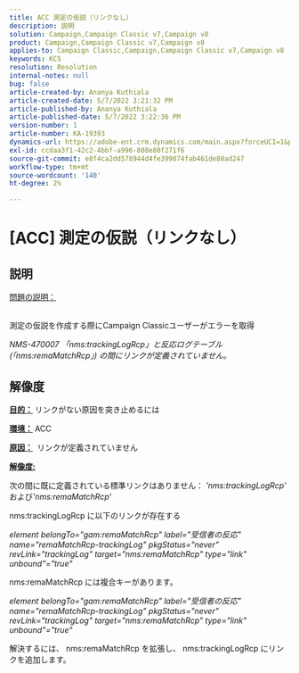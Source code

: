 ```yaml
---
title: ACC 測定の仮説（リンクなし）
description: 説明
solution: Campaign,Campaign Classic v7,Campaign v8
product: Campaign,Campaign Classic v7,Campaign v8
applies-to: Campaign Classic,Campaign,Campaign Classic v7,Campaign v8
keywords: KCS
resolution: Resolution
internal-notes: null
bug: false
article-created-by: Ananya Kuthiala
article-created-date: 5/7/2022 3:21:32 PM
article-published-by: Ananya Kuthiala
article-published-date: 5/7/2022 3:22:36 PM
version-number: 1
article-number: KA-19393
dynamics-url: https://adobe-ent.crm.dynamics.com/main.aspx?forceUCI=1&pagetype=entityrecord&etn=knowledgearticle&id=8e906e59-19ce-ec11-a7b5-0022480a8e40
exl-id: ccdaa3f1-42c2-4bbf-a996-808e80f271f6
source-git-commit: e8f4ca2dd578944d4fe399074fab461de88ad247
workflow-type: tm+mt
source-wordcount: '140'
ht-degree: 2%

---
```


# [ACC] 測定の仮説（リンクなし）

## 説明

<u>問題の説明：</u>

<br>測定の仮説を作成する際にCampaign Classicユーザーがエラーを取得

*NMS-470007 「nms:trackingLogRcp」と反応ログテーブル (「nms:remaMatchRcp」) の間にリンクが定義されていません。*

## 解像度


<b><u>目的：</u></b> リンクがない原因を突き止めるには

<b><u>環境：</u></b> ACC

<b><u>原因：</u></b>  リンクが定義されていません

<b><u>解像度:</u></b>

次の間に既に定義されている標準リンクはありません： *&#39;nms:trackingLogRcp&#39;*&#x200B;および&#x200B;*&#39;nms:remaMatchRcp&#39;*

nms:trackingLogRcp に以下のリンクが存在する

*element belongTo=&quot;gam:remaMatchRcp&quot; label=&quot;受信者の反応&quot; name=&quot;remaMatchRcp-trackingLog&quot; pkgStatus=&quot;never&quot; revLink=&quot;trackingLog&quot; target=&quot;nms:remaMatchRcp&quot; type=&quot;link&quot; unbound&quot;=&quot;true&quot;*

nms:remaMatchRcp には複合キーがあります。

*element belongTo=&quot;gam:remaMatchRcp&quot; label=&quot;受信者の反応&quot; name=&quot;remaMatchRcp-trackingLog&quot; pkgStatus=&quot;never&quot; revLink=&quot;trackingLog&quot; target=&quot;nms:remaMatchRcp&quot; type=&quot;link&quot; unbound&quot;=&quot;true&quot;*

解決するには、 nms:remaMatchRcp を拡張し、 nms:trackingLogRcp にリンクを追加します。
